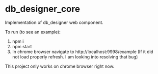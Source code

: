 # db_designer_core

Implementation of db_designer web component.

To run (to see an example):
  1. npm i
  2. npm start
  3. In chrome browser navigate to http://localhost:9998/example (If it did not load properly refresh. I am looking into resolving that bug)

This project only works on chrome browser right now.
